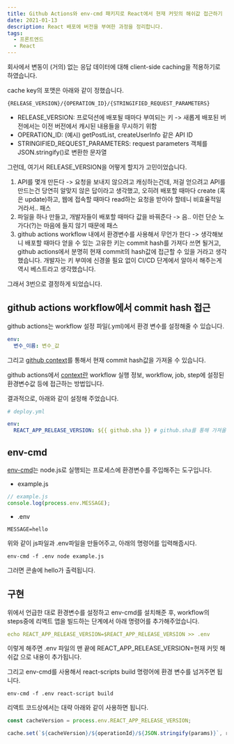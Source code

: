 ```yaml
---
title: Github Actions와 env-cmd 패키지로 React에서 현재 커밋의 해쉬값 접근하기
date: 2021-01-13
description: React 배포에 버전을 부여한 과정을 정리합니다.
tags:
  - 프론트엔드
  - React
---
```


회사에서 변동이 (거의) 없는 응답 데이터에 대해 client-side caching을 적용하기로 하였습니다.

cache key의 포맷은 아래와 같이 정했습니다.

```
{RELEASE_VERSION}/{OPERATION_ID}/{STRINGIFIED_REQUEST_PARAMETERS}
```

- RELEASE_VERSION: 프로덕션에 배포될 때마다 부여되는 키 -> 새롭게 배포된 버전에서는 이전 버전에서 캐시된 내용들을 무시하기 위함
- OPERATION_ID: (예시) getPostList, createUserInfo 같은 API ID
- STRINGIFIED_REQUEST_PARAMETERS: request parameters 객체를 JSON.stringify()로 변환한 문자열

그런데, 여기서 RELEASE_VERSION을 어떻게 할지가 고민이었습니다.

1. API를 몇개 만든다 -> 요청을 보내지 않으려고 캐싱하는건데, 저걸 얻으려고 API를 만드는건 당연히 알맞지 않은 답이라고 생각했고, 오히려 배포할 때마다 create (혹은 update)하고, 웹에 접속할 때마다 read하는 요청을 받아야 할테니 비효율적일거라서.. 패스
2. 파일을 하나 만들고, 개발자들이 배포할 때마다 값을 바꿔준다 -> 음.. 이런 단순 노가다(?)는 마음에 들지 않기 때문에 패스
3. github actions workflow 내에서 환경변수를 사용해서 무언가 한다 -> 생각해보니 배포할 때마다 얻을 수 있는 고유한 키는 commit hash를 가져다 쓰면 될거고, github actions에서 분명히 현재 commit의 hash값에 접근할 수 있을 거라고 생각했습니다. 개발자는 키 부여에 신경쓸 필요 없이 CI/CD 단계에서 알아서 해주는게 역시 베스트라고 생각했습니다.

그래서 3번으로 결정하게 되었습니다.

## github actions workflow에서 commit hash 접근

github actions는 workflow 설정 파일(.yml)에서 환경 변수를 설정해줄 수 있습니다.

```yml
env:
  변수_이름: 변수_값
```

그리고 [github context](https://docs.github.com/en/free-pro-team@latest/actions/reference/context-and-expression-syntax-for-github-actions#github-context)를 통해서 현재 commit hash값을 가져올 수 있습니다.

github actions에서 [context란](https://docs.github.com/en/free-pro-team@latest/actions/reference/context-and-expression-syntax-for-github-actions#contexts) workflow 실행 정보, workflow, job, step에 설정된 환경변수값 등에 접근하는 방법입니다.

결과적으로, 아래와 같이 설정해 주었습니다.

```yml
# deploy.yml

env:
  REACT_APP_RELEASE_VERSION: ${{ github.sha }} # github.sha를 통해 가져올 수 있음
```

## env-cmd

[env-cmd](https://www.npmjs.com/package/env-cmd)는 node.js로 실행되는 프로세스에 환경변수를 주입해주는 도구입니다.

- example.js

```javascript
// example.js
console.log(process.env.MESSAGE);
```

- .env

```
MESSAGE=hello
```

위와 같이 js파일과 .env파일을 만들어주고, 아래의 명령어를 입력해줍시다.

```
env-cmd -f .env node example.js
```

그러면 콘솔에 hello가 출력됩니다.

## 구현

위에서 언급한 대로 환경변수를 설정하고 env-cmd를 설치해준 후, workflow의 steps중에 리액트 앱을 빌드하는 단계에서 아래 명령어를 추가해주었습니다.

```yml
echo REACT_APP_RELEASE_VERSION=$REACT_APP_RELEASE_VERSION >> .env
```

이렇게 해주면 .env 파일의 맨 끝에 REACT_APP_RELEASE_VERSION=현재 커밋 해쉬값 으로 내용이 추가됩니다.

그리고 env-cmd를 사용해서 react-scripts build 명령어에 환경 변수를 넘겨주면 됩니다.

```
env-cmd -f .env react-script build
```

리액트 코드상에서는 대략 아래와 같이 사용하면 됩니다.

```typescript
const cacheVersion = process.env.REACT_APP_RELEASE_VERSION;

cache.set(`${cacheVersion}/${operationId}/${JSON.stringify(params)}`, response);
```

